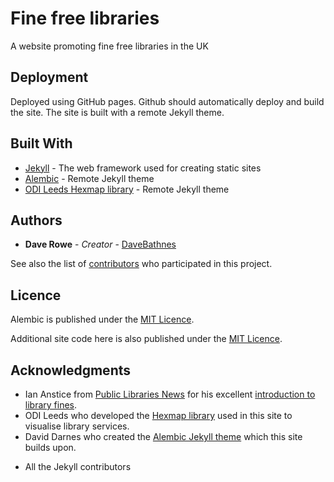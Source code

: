 # Fine free libraries

A website promoting fine free libraries in the UK

## Deployment

Deployed using GitHub pages. Github should automatically deploy and build the site. The site is built with a remote Jekyll theme.

## Built With

* [Jekyll](https://jekyllrb.com/) - The web framework used for creating static sites
* [Alembic](https://alembic.darn.es/) - Remote Jekyll theme
* [ODI Leeds Hexmap library](https://odileeds.github.io/odi.hexmap.js/) - Remote Jekyll theme

## Authors

* **Dave Rowe** - *Creator* - [DaveBathnes](https://github.com/DaveBathnes)

See also the list of [contributors](https://github.com/librarieshacked/librarieshacked.github.io/contributors) who participated in this project.

## Licence

Alembic is published under the [MIT Licence](https://github.com/daviddarnes/alembic/blob/main/LICENSE).

Additional site code here is also published under the [MIT Licence](/LICENSE).

## Acknowledgments

- Ian Anstice from [Public Libraries News](https://www.publiclibrariesnews.com/) for his excellent [introduction to library fines](/introduction).
- ODI Leeds who developed the [Hexmap library](https://odileeds.github.io/odi.hexmap.js/) used in this site to visualise library services.
- David Darnes who created the [Alembic Jekyll theme](https://alembic.darn.es/) which this site builds upon.
* All the Jekyll contributors
